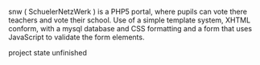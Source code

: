 snw ( SchuelerNetzWerk ) is a PHP5 portal, where pupils can vote there teachers and vote their school.
Use of a simple template system, XHTML conform, with a mysql database and CSS formatting and a form that uses JavaScript to validate the form elements.

project state unfinished